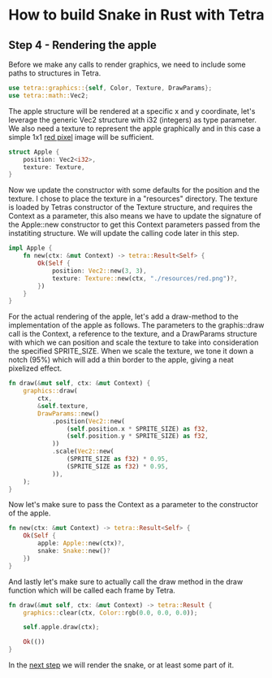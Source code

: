 # How to build Snake in Rust with Tetra
## Step 4 - Rendering the apple
Before we make any calls to render graphics, we need to include some paths to structures in Tetra.
```rust
use tetra::graphics::{self, Color, Texture, DrawParams};
use tetra::math::Vec2;
```
The apple structure will be rendered at a specific x and y coordinate, let's leverage the generic Vec2 structure with i32 (integers) as type parameter. We also need a texture to represent the apple graphically and in this case a simple 1x1 [red pixel] image will be sufficient.
```rust
struct Apple {
    position: Vec2<i32>,
    texture: Texture,
}
```
Now we update the constructor with some defaults for the position and the texture. I chose to place the texture in a "resources" directory. The texture is loaded by Tetras constructor of the Texture structure, and requires the Context as a parameter, this also means we have to update the signature of the Apple::new constructor to get this Context parameters passed from the instatiting structure. We will update the calling code later in this step.
```rust
impl Apple {
    fn new(ctx: &mut Context) -> tetra::Result<Self> {
        Ok(Self {
            position: Vec2::new(3, 3),
            texture: Texture::new(ctx, "./resources/red.png")?,
        })
    }
}
```
For the actual rendering of the apple, let's add a draw-method to the implementation of the apple as follows. The parameters to the graphis::draw call is the Context, a reference to the texture, and a DrawParams structure with which we can position and scale the texture to take into consideration the specified SPRITE_SIZE. When we scale the texture, we tone it down a notch (95%) which will add a thin border to the apple, giving a neat pixelized effect.
```rust
fn draw(&mut self, ctx: &mut Context) {
    graphics::draw(
        ctx,
        &self.texture,
        DrawParams::new()
            .position(Vec2::new(
                (self.position.x * SPRITE_SIZE) as f32,
                (self.position.y * SPRITE_SIZE) as f32,
            ))                   
            .scale(Vec2::new(
                (SPRITE_SIZE as f32) * 0.95,
                (SPRITE_SIZE as f32) * 0.95,
            )),
    );
}
```
Now let's make sure to pass the Context as a parameter to the constructor of the apple.
```rust
fn new(ctx: &mut Context) -> tetra::Result<Self> {
    Ok(Self {
        apple: Apple::new(ctx)?,
        snake: Snake::new()?
    })
}
```
And lastly let's make sure to actually call the draw method in the draw function which will be called each frame by Tetra.
```rust
fn draw(&mut self, ctx: &mut Context) -> tetra::Result {
    graphics::clear(ctx, Color::rgb(0.0, 0.0, 0.0));

    self.apple.draw(ctx);

    Ok(())
}
```
In the [next step](step_5.md) we will render the snake, or at least some part of it.

[red pixel]: https://github.com/programmeramera/snake-in-tetra/blob/master/resources/red.png
